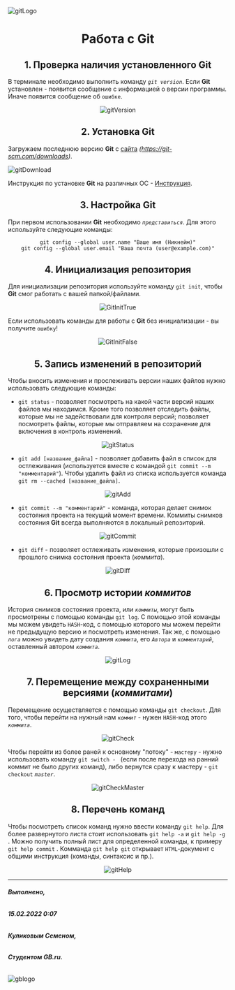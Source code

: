 ![gitLogo](1280px-Git-logo.svg.png)
# <center>Работа с **Git**</center>

## <center>1. Проверка наличия установленного **Git**

В терминале необходимо выполнить команду *`git version`*. Если **Git** установлен - появится сообщение с информацией о версии программы. Иначе появится сообщение об `ошибке`.
<center> 

![gitVersion](gitVersionTrue.png) 


## <center>2. Установка **Git** 
</center>

Загружаем последнюю версию **Git** с [сайта](https://git-scm.com/downloads) *(https://git-scm.com/downloads)*.

![gitDownload](gitDownload.png)

Инструкция по установке **Git** на различных ОС - [Инструкция](https://git-scm.com/book/ru/v2/%D0%92%D0%B2%D0%B5%D0%B4%D0%B5%D0%BD%D0%B8%D0%B5-%D0%A3%D1%81%D1%82%D0%B0%D0%BD%D0%BE%D0%B2%D0%BA%D0%B0-Git).
## <center>3. Настройка **Git**</center>

При первом использовании **Git** необходимо *`представиться`*. Для этого используйте следующие команды: 
<center>

```
git config --global user.name "Ваше имя (Никнейм)"
git config --global user.email "Ваша почта (user@example.com)"
```
</center>

## <center> 4. Инициализация репозитория </center> 

Для инициализации репозитория используйте команду `git init`, чтобы **Git** смог работать с вашей папкой/файлами.
<center>

![GitInitTrue](gitInitTrue.png)

</center>

Если использовать команды для работы с **Git** без инициализации - вы получите `ошибку`!

<center>

![GitInitFalse](gitInitFalse.png)

</center>

##  <center> 5. Запись изменений в репозиторий </center>

Чтобы вносить изменения и прослеживать версии наших файлов нужно использовать следующие команды:

* `git status` - позволяет посмотреть на какой части версий наших файлов мы находимся. Кроме того позволяет отследить файлы, которые мы не задействовали для контроля версий; позволяет посмотреть файлы, которые мы отправляем на сохранение для включения в контроль изменений. 
<center>

![gitStatus](gitStatus.png)

</center>

* `git add [название_файла]` - позволяет добавить файл в список для остлеживания (используется вместе с командой `git commit --m "комментарий"`). Чтобы удалить файл из списка используется команда `git rm --cached [название_файла]`.
<center>

![gitAdd](gitAdd.png)

</center>

* `git commit --m "комментарий"` - команда, которая делает снимок состояния проекта на текущий момент времени. Коммиты снимков состояния **Git** всегда выполняются в локальный репозиторий. 

<center>

![gitCommit](gitCommit.png)

</center>

* `git diff` - позволяет остлеживать изменения, которые произошли с прошлого снимка состояния проекта (*коммита*).

<center>

![gitDiff](gitDiff.png)

</center>

## <center> 6. Просмотр истории *коммитов* </center>

История снимков состояния проекта, или *`коммиты`*, могут быть просмотрены с помощью команды `git log`. С помощью этой команды мы можем увидеть `HASH`-код, с помощью которого мы можем перейти не предыдущую версию и посмотреть изменения. Так же, с помощью *`лога`* можно увидеть дату создания *`коммита`*, его *`Автора`* и *`комментарий`*, оставленный автором *`коммита`*.

<center>

![gitLog](gitLog.png)

</center>

## <center> 7. Перемещение между сохраненными версиями (*коммитами*) </center>

Перемещение осуществляется с помощью команды `git checkout`. Для того, чтобы перейти на нужный нам *`коммит`* - нужен `HASH`-код этого *`коммита`*.

<center>

![gitCheck](gitCheck.png)

</center>

Чтобы перейти из более раней к основному "потоку" - `мастеру` - нужно использовать команду `git switch - ` (если после перехода на ранний коммит не было других команд), либо вернутся сразу к мастеру - `git checkout` *`master`*.

<center>

![gitCheckMaster](gitCheckMaster.png)

</center>

## <center>8. Перечень команд </center>

Чтобы посмотреть список команд нужно ввести команду `git help`.
 Для более развернутого листа стоит использовать `git help -a` и `git help -g` . Можно получить полный лист для определенной команды, к примеру `git help commit` . Комманда `git help git` открывает `HTML`-документ с общими инструкция (команды, синтаксис и пр.).

<center>

![gitHelp](gitHelp.png)


</center>

---


###### ***Выполнено,***
###### ***15.02.2022 0:07*** 
###### ***Куликовым Семеном,***
###### ***Студентом GB.ru.***


![gblogo](gblogo.png)